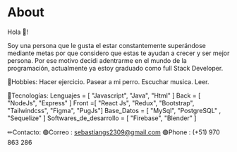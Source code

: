 # About
Hola 👋!

Soy una persona que le gusta el estar constantemente superándose mediante metas por que considero que estas te ayudan a crecer y ser mejor persona. 
Por ese motivo decidi adentrarme en el mundo de la programación, actualmente ya estoy graduado como full Stack Developer.

🎲Hobbies:
Hacer ejercicio.
Pasear a mi perro.
Escuchar musica.
Leer.

🧠Tecnologías: 
Lenguajes = [ "Javascript", "Java", "Html" ]
Back = [ "NodeJs", "Express" ]
Front =[ "React Js", "Redux", "Bootstrap", "Tailwindcss", "Figma", "PugJs"]
Base_Datos = [ "MySql", "PostgreSQL" , "Sequelize" ]
Softwares_de_desarrollo = [ "Firebase", "Blender" ]

✏Contacto:
🟢Correo : sebastiangs2309@gmail.com
🟢Phone : (+51) 970 863 286
